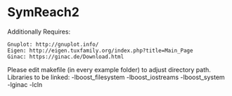 # SymReach2
Additionally Requires:

    Gnuplot: http://gnuplot.info/
    Eigen: http://eigen.tuxfamily.org/index.php?title=Main_Page
    Ginac: https://ginac.de/Download.html

Please edit makefile (in every example folder) to adjust directory path.
Libraries to be linked: -lboost_filesystem -lboost_iostreams -lboost_system -lginac -lcln
